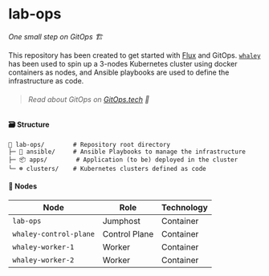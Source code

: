 # lab-ops

*One small step on GitOps 🏗️*

This repository has been created to get started with [Flux](https://fluxcd.io/) and GitOps. [`whaley`](https://github.com/imgios/whaley) has been used to spin up a 3-nodes Kubernetes cluster using docker containers as nodes, and Ansible playbooks are used to define the infrastructure as code.

> ###### Read about GitOps on [GitOps.tech](https://gitops.tech) 🚀

#### 🗃️ Structure
```shell
📁 lab-ops/        # Repository root directory
├─ 📄 ansible/     # Ansible Playbooks to manage the infrastructure
├─ 📦 apps/        # Application (to be) deployed in the cluster
└─ ☸️ clusters/    # Kubernetes clusters defined as code
```

#### 🔧 Nodes

| Node | Role | Technology |
|------|------|------------|
| `lab-ops` | Jumphost | Container |
| `whaley-control-plane` | Control Plane | Container |
| `whaley-worker-1` | Worker | Container |
| `whaley-worker-2` | Worker | Container |
